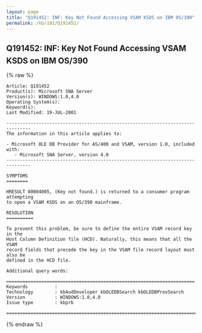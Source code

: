 ```yaml
---
layout: page
title: "Q191452: INF: Key Not Found Accessing VSAM KSDS on IBM OS/390"
permalink: /kb/191/Q191452/
---
```


## Q191452: INF: Key Not Found Accessing VSAM KSDS on IBM OS/390

{% raw %}

	Article: Q191452
	Product(s): Microsoft SNA Server
	Version(s): WINDOWS:1.0,4.0
	Operating System(s): 
	Keyword(s): 
	Last Modified: 19-JUL-2001
	
	-------------------------------------------------------------------------------
	The information in this article applies to:
	
	- Microsoft OLE DB Provider for AS/400 and VSAM, version 1.0, included with:
	   - Microsoft SNA Server, version 4.0 
	-------------------------------------------------------------------------------
	
	SYMPTOMS
	========
	
	HRESULT 80004005, (Key not found.) is returned to a consumer program attempting
	to open a VSAM KSDS on an OS/390 mainframe.
	
	RESOLUTION
	==========
	
	To prevent this problem, be sure to define the entire VSAM record key in the
	Host Column Definition file (HCD). Naturally, this means that all the VSAM
	record fields that precede the key in the VSAM file record layout must also be
	defined in the HCD file.
	
	Additional query words:
	
	======================================================================
	Keywords          :  
	Technology        : kbAudDeveloper kbOLEDBSearch kbOLEDBProvSearch
	Version           : WINDOWS:1.0,4.0
	Issue type        : kbprb
	
	=============================================================================
	

{% endraw %}
